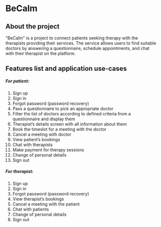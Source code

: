 # BeCalm
## About the project
"BeCalm" is a project to connect patients seeking therapy with the therapists providing their services. The service allows users to find suitable doctors by answering a questionnaire, schedule appointments, and chat with their therapist on the platform.

## Features list and application use-cases
##### For patient:
1. Sign up
2. Sign in
3. Forgot password (password recovery)
4. Pass a questionnaire to pick an appropriate doctor
5. Filter the list of doctors according to defined criteria from a questionnaire and display them
6. Therapist’s details screen with all information about them
7. Book the timeslot for a meeting with the doctor 
8. Cancel a meeting with doctor
9. View  patient’s bookings
10. Chat with therapists
11. Make payment for therapy sessions
12. Change of personal details
13. Sign out
    
##### For therapist:
1. Sign up
2. Sign in
3. Forgot password (password recovery)
4. View  therapist’s bookings
5. Cancel a meeting with the patient
6. Chat with patients
7. Change of personal details 
8. Sign out
